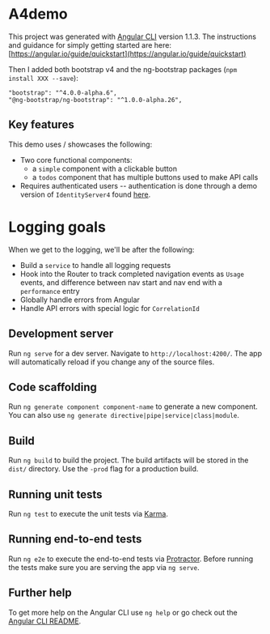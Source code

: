 # A4demo

This project was generated with [Angular CLI](https://github.com/angular/angular-cli) version 1.1.3.  The instructions and guidance for simply getting started are here:
[https://angular.io/guide/quickstart](https://angular.io/guide/quickstart)

Then I added both bootstrap v4 and the ng-bootstrap packages (`npm install XXX --save`):
   
    "bootstrap": "^4.0.0-alpha.6",
    "@ng-bootstrap/ng-bootstrap": "^1.0.0-alpha.26",

## Key features
This demo uses / showcases the following:
* Two core functional components:
    - a `simple` component with a clickable button
    - a `todos` component that has multiple buttons used to make API calls
* Requires authenticated users -- authentication is done through a demo version of `IdentityServer4` found [here](https://demo.identityserver.io).

# Logging goals
When we get to the logging, we'll be after the following:
* Build a `service` to handle all logging requests
* Hook into the Router to track completed navigation events as `Usage` events, and difference between nav start and nav end with a `performance` entry
* Globally handle errors from Angular 
* Handle API errors with special logic for `CorrelationId`

## Development server

Run `ng serve` for a dev server. Navigate to `http://localhost:4200/`. The app will automatically reload if you change any of the source files.

## Code scaffolding

Run `ng generate component component-name` to generate a new component. You can also use `ng generate directive|pipe|service|class|module`.

## Build

Run `ng build` to build the project. The build artifacts will be stored in the `dist/` directory. Use the `-prod` flag for a production build.

## Running unit tests

Run `ng test` to execute the unit tests via [Karma](https://karma-runner.github.io).

## Running end-to-end tests

Run `ng e2e` to execute the end-to-end tests via [Protractor](http://www.protractortest.org/).
Before running the tests make sure you are serving the app via `ng serve`.

## Further help

To get more help on the Angular CLI use `ng help` or go check out the [Angular CLI README](https://github.com/angular/angular-cli/blob/master/README.md).
